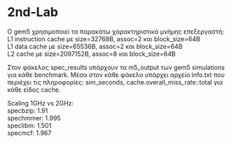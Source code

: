 # 2nd-Lab

Ο gem5 χρησιμοποιεί τα παρακάτω χαρακτηριστικά μνήμης επεξεργαστή: </br>
L1 instruction cache με size=32768B, assoc=2 και block_size=64B </br>
L1 data cache με size=65536B, assoc=2 και block_size=64B </br>
L2 cache με size=2097152B, assoc=8 και block_size=64B </br>

Στον φάκελος spec_results υπάρχουν τα m5_output των gem5 simulations για κάθε benchmark. Μέσα στον κάθε φάκελο υπάρχει αρχείο info.txt που περιέχει τις πληροφορίες: sim_seconds, cache.overall_miss_rate::total για κάθε είδος cache.

Scaling 1GHz vs 2GHz: </br>
specbzip: 1.91 </br>
spechmmer: 1.995 </br>
speclibm: 1.501 </br>
specmcf: 1.967 </br>
